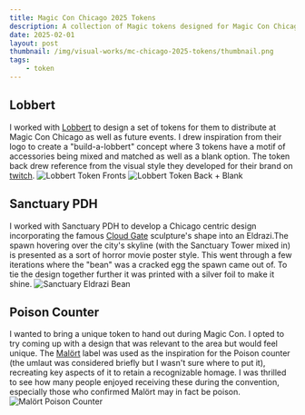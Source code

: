 ```yaml
---
title: Magic Con Chicago 2025 Tokens
description: A collection of Magic tokens designed for Magic Con Chicago 2025.
date: 2025-02-01
layout: post
thumbnail: /img/visual-works/mc-chicago-2025-tokens/thumbnail.png
tags:
    - token
---
```


## Lobbert

I worked with [Lobbert](https://linktr.ee/lobbert) to design a set of tokens for them to distribute at Magic Con Chicago as well as future events. I drew inspiration from their logo to create a "build-a-lobbert" concept where 3 tokens have a motif of accessories being mixed and matched as well as a blank option. The token back drew reference from the visual style they developed for their brand on [twitch](https://www.twitch.tv/lobbert).
![Lobbert Token Fronts](/img/visual-works/mc-chicago-2025-tokens/lobbert_fronts.png)
![Lobbert Token Back + Blank](/img/visual-works/mc-chicago-2025-tokens/lobbert_back_blank.png)

## Sanctuary PDH

I worked with Sanctuary PDH to develop a Chicago centric design incorporating the famous [Cloud Gate](https://en.wikipedia.org/wiki/Cloud_Gate) sculpture's shape into an Eldrazi.The spawn hovering over the city's skyline (with the Sanctuary Tower mixed in) is presented as a sort of horror movie poster style. This went through a few iterations where the "bean" was a cracked egg the spawn came out of. To tie the design together further it was printed with a silver foil to make it shine.
![Sanctuary Eldrazi Bean](/img/visual-works/mc-chicago-2025-tokens/sanctuary_eldrazi.png)

## Poison Counter

I wanted to bring a unique token to hand out during Magic Con. I opted to try coming up with a design that was relevant to the area but would feel unique. The [Malört](https://en.wikipedia.org/wiki/Jeppson%27s_Mal%C3%B6rt) label was used as the inspiration for the Poison counter (the umlaut was considered briefly but I wasn't sure where to put it), recreating key aspects of it to retain a recognizable homage. I was thrilled to see how many people enjoyed receiving these during the convention, especially those who confirmed Malört may in fact be poison.
![Malört Poison Counter](/img/visual-works/mc-chicago-2025-tokens/malort.png)